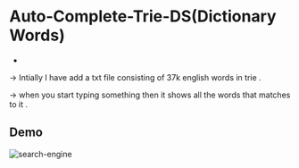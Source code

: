 # Auto-Complete-Trie-DS(Dictionary Words)
-

  
  -> Intially I have add a txt file consisting of 37k english words in trie .

  -> when you start typing something then it shows all the words that matches to it .
  
  Demo
  -
  
![search-engine](https://user-images.githubusercontent.com/54505967/84342575-849bd900-abc3-11ea-9947-561abd797d95.gif)
  
